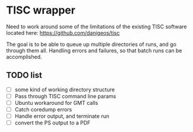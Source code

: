 # TISC wrapper

Need to work around some of the limitations of the existing TISC software located here:
https://github.com/danigeos/tisc

The goal is to be able to queue up multiple directories of runs, and go through them all.
Handling errors and failures, so that batch runs can be accomplished.

## TODO list
- [ ] some kind of working directory structure
- [ ] Pass through TISC command line params
- [ ] Ubuntu workaround for GMT calls
- [ ] Catch coredump errors
- [ ] Handle error output, and terminate run
- [ ] convert the PS output to a PDF

